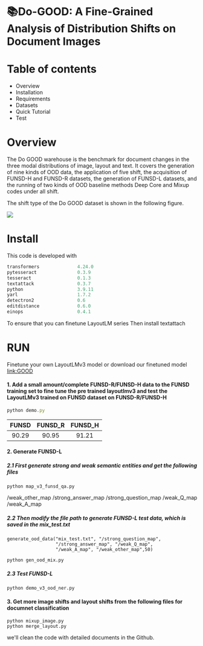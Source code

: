 # 📚Do-GOOD: A Fine-Grained Analysis of Distribution Shifts on Document Images

# Table of contents
- Overview
- Installation
- Requirements
- Datasets
- Quick Tutorial
- Test


# Overview

The Do GOOD warehouse is the benchmark for document changes in the three modal distributions of image, layout and text. It covers the generation of nine kinds of OOD data, the application of five shift, the acquisition of FUNSD-H and FUNSD-R datasets, the generation of FUNSD-L datasets, and the running of two kinds of OOD baseline methods Deep Core and Mixup codes under all shift.

The shift type of the Do GOOD dataset is shown in the following figure.

![](https://user-images.githubusercontent.com/111342294/202708365-6bf714b1-5c10-48b8-985f-c4fea55cd57c.png)


# Install

This code is developed with

```javascript
transformers              4.24.0 
pytesseract               0.3.9 
tesseract                 0.1.3     
textattack                0.3.7 
python                    3.9.11
yarl                      1.7.2
detectron2                0.6                         
editdistance              0.6.0                    
einops                    0.4.1
```
To ensure that you can finetune LayoutLM series
Then install textattach


# RUN

Finetune your own LayoutLMv3 model or download our finetuned model [link:GOOD](https://pan.baidu.com/s/1zwlTvQsJfQDVOo2UDMRgRA)


#### 1. Add a small amount/complete FUNSD-R/FUNSD-H data to the FUNSD training set to fine tune the pre trained layoutlmv3 and test the LayoutLMv3 trained on FUNSD dataset on FUNSD-R/FUNSD-H

```javascript
python demo.py
```

| FUNSD | FUNSD_R      | FUNSD_H      |
|:--------:| :------------:| :------------:|
| 90.29 | 90.95 | 91.21 |

#### 2. Generate FUNSD-L
 
##### 2.1 First generate strong and weak semantic entities and get the following files

```
python map_v3_funsd_qa.py
```
/weak_other_map  /strong_answer_map  /strong_question_map  /weak_Q_map  /weak_A_map

##### 2.2 Then modify the file path to generate FUNSD-L test data, which is saved in the mix_test.txt

```
generate_ood_data("mix_test.txt", "/strong_question_map",
                  "/strong_answer_map", "/weak_Q_map",
                  "/weak_A_map", "/weak_other_map",50)
```

```
python gen_ood_mix.py
```


##### 2.3 Test FUNSD-L
```
python demo_v3_ood_ner.py
```

#### 3. Get more image shifts and layout shifts from the following files for documnet classification

```
python mixup_image.py
python merge_layout.py
```

we'll clean the code with detailed documents in the Github.
